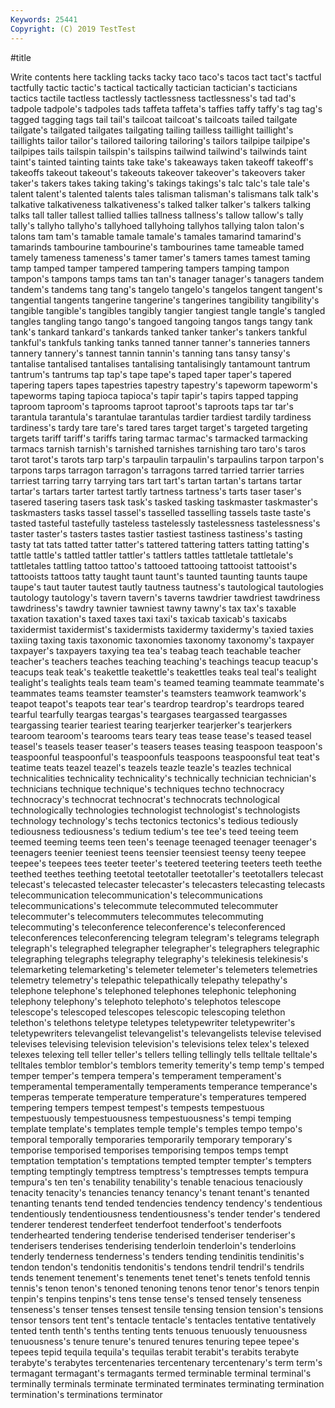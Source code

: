 ```yaml
---
Keywords: 25441
Copyright: (C) 2019 TestTest
---
```


#title

Write contents here
 tackling tacks
tacky taco taco's tacos tact tact's tactful tactfully tactic tactic's
tactical tactically tactician tactician's tacticians tactics tactile tactless tactlessly tactlessness
tactlessness's tad tad's tadpole tadpole's tadpoles tads taffeta taffeta's taffies
taffy taffy's tag tag's tagged tagging tags tail tail's tailcoat
tailcoat's tailcoats tailed tailgate tailgate's tailgated tailgates tailgating tailing tailless
taillight taillight's taillights tailor tailor's tailored tailoring tailoring's tailors tailpipe
tailpipe's tailpipes tails tailspin tailspin's tailspins tailwind tailwind's tailwinds taint
taint's tainted tainting taints take take's takeaways taken takeoff takeoff's
takeoffs takeout takeout's takeouts takeover takeover's takeovers taker taker's takers
takes taking taking's takings takings's talc talc's tale tale's talent
talent's talented talents tales talisman talisman's talismans talk talk's talkative
talkativeness talkativeness's talked talker talker's talkers talking talks tall taller
tallest tallied tallies tallness tallness's tallow tallow's tally tally's tallyho
tallyho's tallyhoed tallyhoing tallyhos tallying talon talon's talons tam tam's
tamable tamale tamale's tamales tamarind tamarind's tamarinds tambourine tambourine's tambourines
tame tameable tamed tamely tameness tameness's tamer tamer's tamers tames
tamest taming tamp tamped tamper tampered tampering tampers tamping tampon
tampon's tampons tamps tams tan tan's tanager tanager's tanagers tandem
tandem's tandems tang tang's tangelo tangelo's tangelos tangent tangent's tangential
tangents tangerine tangerine's tangerines tangibility tangibility's tangible tangible's tangibles tangibly
tangier tangiest tangle tangle's tangled tangles tangling tango tango's tangoed
tangoing tangos tangs tangy tank tank's tankard tankard's tankards tanked
tanker tanker's tankers tankful tankful's tankfuls tanking tanks tanned tanner
tanner's tanneries tanners tannery tannery's tannest tannin tannin's tanning tans
tansy tansy's tantalise tantalised tantalises tantalising tantalisingly tantamount tantrum tantrum's
tantrums tap tap's tape tape's taped taper taper's tapered tapering
tapers tapes tapestries tapestry tapestry's tapeworm tapeworm's tapeworms taping tapioca
tapioca's tapir tapir's tapirs tapped tapping taproom taproom's taprooms taproot
taproot's taproots taps tar tar's tarantula tarantula's tarantulae tarantulas tardier
tardiest tardily tardiness tardiness's tardy tare tare's tared tares target
target's targeted targeting targets tariff tariff's tariffs taring tarmac tarmac's
tarmacked tarmacking tarmacs tarnish tarnish's tarnished tarnishes tarnishing taro taro's
taros tarot tarot's tarots tarp tarp's tarpaulin tarpaulin's tarpaulins tarpon
tarpon's tarpons tarps tarragon tarragon's tarragons tarred tarried tarrier tarries
tarriest tarring tarry tarrying tars tart tart's tartan tartan's tartans
tartar tartar's tartars tarter tartest tartly tartness tartness's tarts taser
taser's tasered tasering tasers task task's tasked tasking taskmaster taskmaster's
taskmasters tasks tassel tassel's tasselled tasselling tassels taste taste's tasted
tasteful tastefully tasteless tastelessly tastelessness tastelessness's taster taster's tasters tastes
tastier tastiest tastiness tastiness's tasting tasty tat tats tatted tatter
tatter's tattered tattering tatters tatting tatting's tattle tattle's tattled tattler
tattler's tattlers tattles tattletale tattletale's tattletales tattling tattoo tattoo's tattooed
tattooing tattooist tattooist's tattooists tattoos tatty taught taunt taunt's taunted
taunting taunts taupe taupe's taut tauter tautest tautly tautness tautness's
tautological tautologies tautology tautology's tavern tavern's taverns tawdrier tawdriest tawdriness
tawdriness's tawdry tawnier tawniest tawny tawny's tax tax's taxable taxation
taxation's taxed taxes taxi taxi's taxicab taxicab's taxicabs taxidermist taxidermist's
taxidermists taxidermy taxidermy's taxied taxies taxiing taxing taxis taxonomic taxonomies
taxonomy taxonomy's taxpayer taxpayer's taxpayers taxying tea tea's teabag teach
teachable teacher teacher's teachers teaches teaching teaching's teachings teacup teacup's
teacups teak teak's teakettle teakettle's teakettles teaks teal teal's tealight
tealight's tealights teals team team's teamed teaming teammate teammate's teammates
teams teamster teamster's teamsters teamwork teamwork's teapot teapot's teapots tear
tear's teardrop teardrop's teardrops teared tearful tearfully teargas teargas's teargases
teargassed teargasses teargassing tearier teariest tearing tearjerker tearjerker's tearjerkers tearoom
tearoom's tearooms tears teary teas tease tease's teased teasel teasel's
teasels teaser teaser's teasers teases teasing teaspoon teaspoon's teaspoonful teaspoonful's
teaspoonfuls teaspoons teaspoonsful teat teat's teatime teats teazel teazel's teazels
teazle teazle's teazles technical technicalities technicality technicality's technically technician technician's
technicians technique technique's techniques techno technocracy technocracy's technocrat technocrat's technocrats
technological technologically technologies technologist technologist's technologists technology technology's techs tectonics
tectonics's tedious tediously tediousness tediousness's tedium tedium's tee tee's teed
teeing teem teemed teeming teems teen teen's teenage teenaged teenager
teenager's teenagers teenier teeniest teens teensier teensiest teensy teeny teepee
teepee's teepees tees teeter teeter's teetered teetering teeters teeth teethe
teethed teethes teething teetotal teetotaller teetotaller's teetotallers telecast telecast's telecasted
telecaster telecaster's telecasters telecasting telecasts telecommunication telecommunication's telecommunications telecommunications's telecommute
telecommuted telecommuter telecommuter's telecommuters telecommutes telecommuting telecommuting's teleconference teleconference's teleconferenced
teleconferences teleconferencing telegram telegram's telegrams telegraph telegraph's telegraphed telegrapher telegrapher's
telegraphers telegraphic telegraphing telegraphs telegraphy telegraphy's telekinesis telekinesis's telemarketing telemarketing's
telemeter telemeter's telemeters telemetries telemetry telemetry's telepathic telepathically telepathy telepathy's
telephone telephone's telephoned telephones telephonic telephoning telephony telephony's telephoto telephoto's
telephotos telescope telescope's telescoped telescopes telescopic telescoping telethon telethon's telethons
teletype teletypes teletypewriter teletypewriter's teletypewriters televangelist televangelist's televangelists televise televised
televises televising television television's televisions telex telex's telexed telexes telexing
tell teller teller's tellers telling tellingly tells telltale telltale's telltales
temblor temblor's temblors temerity temerity's temp temp's temped temper temper's
tempera tempera's temperament temperament's temperamental temperamentally temperaments temperance temperance's temperas
temperate temperature temperature's temperatures tempered tempering tempers tempest tempest's tempests
tempestuous tempestuously tempestuousness tempestuousness's tempi temping template template's templates temple
temple's temples tempo tempo's temporal temporally temporaries temporarily temporary temporary's
temporise temporised temporises temporising tempos temps tempt temptation temptation's temptations
tempted tempter tempter's tempters tempting temptingly temptress temptress's temptresses tempts
tempura tempura's ten ten's tenability tenability's tenable tenacious tenaciously tenacity
tenacity's tenancies tenancy tenancy's tenant tenant's tenanted tenanting tenants tend
tended tendencies tendency tendency's tendentious tendentiously tendentiousness tendentiousness's tender tender's
tendered tenderer tenderest tenderfeet tenderfoot tenderfoot's tenderfoots tenderhearted tendering tenderise
tenderised tenderiser tenderiser's tenderisers tenderises tenderising tenderloin tenderloin's tenderloins tenderly
tenderness tenderness's tenders tending tendinitis tendinitis's tendon tendon's tendonitis tendonitis's
tendons tendril tendril's tendrils tends tenement tenement's tenements tenet tenet's
tenets tenfold tennis tennis's tenon tenon's tenoned tenoning tenons tenor
tenor's tenors tenpin tenpin's tenpins tenpins's tens tense tense's tensed
tensely tenseness tenseness's tenser tenses tensest tensile tensing tension tension's
tensions tensor tensors tent tent's tentacle tentacle's tentacles tentative tentatively
tented tenth tenth's tenths tenting tents tenuous tenuously tenuousness tenuousness's
tenure tenure's tenured tenures tenuring tepee tepee's tepees tepid tequila
tequila's tequilas terabit terabit's terabits terabyte terabyte's terabytes tercentenaries tercentenary
tercentenary's term term's termagant termagant's termagants termed terminable terminal terminal's
terminally terminals terminate terminated terminates terminating termination termination's terminations terminator
